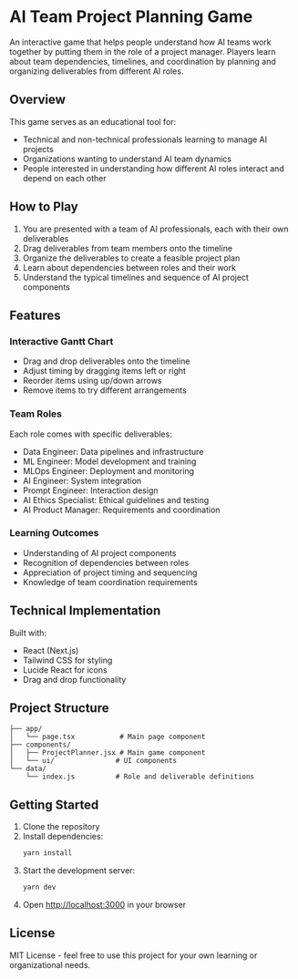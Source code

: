# AI Team Project Planning Game

An interactive game that helps people understand how AI teams work together by putting them in the role of a project manager. Players learn about team dependencies, timelines, and coordination by planning and organizing deliverables from different AI roles.

## Overview

This game serves as an educational tool for:
- Technical and non-technical professionals learning to manage AI projects
- Organizations wanting to understand AI team dynamics
- People interested in understanding how different AI roles interact and depend on each other

## How to Play

1. You are presented with a team of AI professionals, each with their own deliverables
2. Drag deliverables from team members onto the timeline
3. Organize the deliverables to create a feasible project plan
4. Learn about dependencies between roles and their work
5. Understand the typical timelines and sequence of AI project components

## Features

### Interactive Gantt Chart
- Drag and drop deliverables onto the timeline
- Adjust timing by dragging items left or right
- Reorder items using up/down arrows
- Remove items to try different arrangements

### Team Roles
Each role comes with specific deliverables:
- Data Engineer: Data pipelines and infrastructure
- ML Engineer: Model development and training
- MLOps Engineer: Deployment and monitoring
- AI Engineer: System integration
- Prompt Engineer: Interaction design
- AI Ethics Specialist: Ethical guidelines and testing
- AI Product Manager: Requirements and coordination

### Learning Outcomes
- Understanding of AI project components
- Recognition of dependencies between roles
- Appreciation of project timing and sequencing
- Knowledge of team coordination requirements

## Technical Implementation

Built with:
- React (Next.js)
- Tailwind CSS for styling
- Lucide React for icons
- Drag and drop functionality

## Project Structure

```
├── app/
│   └── page.tsx           # Main page component
├── components/
│   ├── ProjectPlanner.jsx # Main game component
│   └── ui/               # UI components
└── data/
    └── index.js          # Role and deliverable definitions
```

## Getting Started

1. Clone the repository
2. Install dependencies:
   ```bash
   yarn install
   ```
3. Start the development server:
   ```bash
   yarn dev
   ```
4. Open [http://localhost:3000](http://localhost:3000) in your browser

## License

MIT License - feel free to use this project for your own learning or organizational needs.
